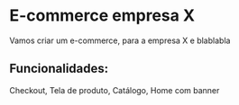 # E-commerce empresa X

Vamos criar um e-commerce, para a empresa X e blablabla

## Funcionalidades:

Checkout, Tela de produto, Catálogo, Home com banner
